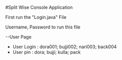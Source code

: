 #Split Wise Console Application

First run the "Login.java" File

Username, Password to run this file

--User Page

* User Login : dora001; bujji002; nari003; back004
* User pin 	  : dora; bujji; kulla; pack
